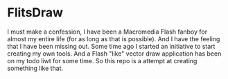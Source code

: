 # FlitsDraw

I must make a confession, I have been a Macromedia Flash fanboy for almost my entire life (for as long as that is possible). And I have the feeling that I have been missing out. Some time ago I started an initiative to start creating my own tools. And a Flash "like" vector draw application has been on my todo liwt for some time. So this repo is a attempt at creating something like that.
